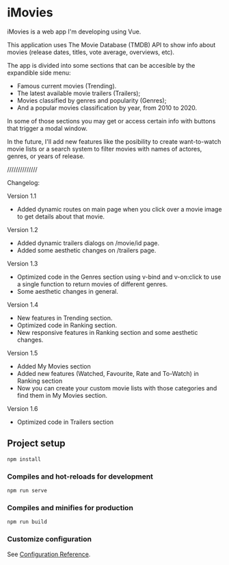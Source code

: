 # iMovies

iMovies is a web app I'm developing using Vue. 

This application uses The Movie Database (TMDB) API to show info about movies (release dates, titles, vote average, overviews, etc).

The app is divided into some sections that can be accesible by the expandible side menu:

* Famous current movies (Trending).
* The latest available movie trailers (Trailers);
* Movies classified by genres and popularity (Genres);
* And a popular movies classification by year, from 2010 to 2020.

In some of those sections you may get or access certain info with buttons that trigger a modal window.

In the future, I'll add new features like the posibility to create want-to-watch movie lists or a search system to filter movies with names of actores, genres, or years of release.

//////////////

Changelog:

Version 1.1
* Added dynamic routes on main page when you click over a movie image to get details about that movie.


Version 1.2
* Added dynamic trailers dialogs on /movie/id page.
* Added some aesthetic changes on /trailers page.

Version 1.3

* Optimized code in the Genres section using v-bind and v-on:click to use a single function to return movies of different genres.
* Some aesthetic changes in general.

Version 1.4

* New features in Trending section.
* Optimized code in Ranking section.
* New responsive features in Ranking section and some aesthetic changes.

Version 1.5

* Added My Movies section
* Added new features (Watched, Favourite, Rate and To-Watch) in Ranking section
* Now you can create your custom movie lists with those categories and find them in My Movies section. 

Version 1.6

* Optimized code in Trailers section

## Project setup
```
npm install
```

### Compiles and hot-reloads for development
```
npm run serve
```

### Compiles and minifies for production
```
npm run build
```

### Customize configuration
See [Configuration Reference](https://cli.vuejs.org/config/).
